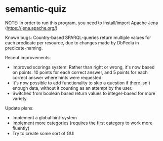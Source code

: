 # semantic-quiz



NOTE:
In order to run this program, you need to install/import Apache Jena (https://jena.apache.org/)

Known bugs:
Country-based SPARQL-queries return multiple values for each predicate per resource, due to changes
made by DbPedia in predicate-naming.

Recent improvements:
- Improved scorings system:
	Rather than right or wrong, it's now based on points. 10 points for each correct answer, and 5 points for each correct answer where hints were requested.
- It's now possible to add functionality to skip a question if there isn't enough data, without it counting as an attempt by the user.
- Switched from boolean based return values to integer-based for more variety.

Update plans:
- Implement a global hint-system
- Implement more categories (requires the first category to work more fluently)
- Try to create some sort of GUI
